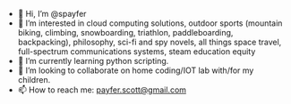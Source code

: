- 👋 Hi, I’m @spayfer
- 👀 I’m interested in cloud computing solutions, outdoor sports (mountain biking, climbing, snowboarding, triathlon, paddleboarding, backpacking), philosophy, sci-fi and spy novels, all things space travel, full-spectrum communications systems, steam education equity
- 🌱 I’m currently learning python scripting.
- 💞️ I’m looking to collaborate on home coding/IOT lab with/for my children.
- 📫 How to reach me: payfer.scott@gmail.com

<!---
spayfer/spayfer is a ✨ special ✨ repository because its `README.md` (this file) appears on your GitHub profile.
You can click the Preview link to take a look at your changes.
--->
